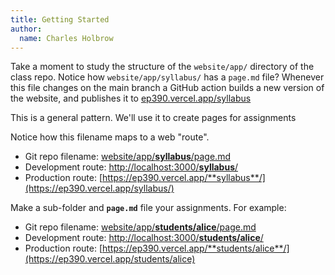 ```yaml
---
title: Getting Started
author:
  name: Charles Holbrow
---
```



Take a moment to study the structure of the `website/app/` directory of the
class repo. Notice how `website/app/syllabus/` has a `page.md` file? Whenever
this file changes on the main branch a GitHub action builds a new version of the
website, and publishes it to
[ep390.vercel.app/syllabus](https://ep390.vercel.app/syllabus)

This is a general pattern. We'll use it to create pages for assignments

Notice how this filename maps to a web "route".

- Git repo filename: [website/app/**syllabus**/page.md](https://github.com/ep390/ep390/blob/main/website/app/syllabus/page.md?plain=1)
- Development route: [http://localhost:3000/**syllabus**/](http://localhost:3000/syllabus)
- Production route: [https://ep390.vercel.app/**syllabus**/](https://ep390.vercel.app/syllabus/)

Make a sub-folder and **`page.md`** file your assignments. For example:

- Git repo filename: [website/app/**students/alice**/page.md](https://github.com/ep390/ep390/blob/main/website/app/students/alice/page.md?plain=1)
- Development route: [http://localhost:3000/**students/alice**/](http://localhost:3000/students/alice)
- Production route: [https://ep390.vercel.app/**students/alice**/](https://ep390.vercel.app/students/alice)